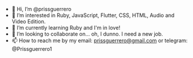 - 👋 Hi, I’m @prissguerrero
- 👀 I’m interested in Ruby, JavaScript, Flutter, CSS, HTML, Audio and Video Edition.
- 🌱 I’m currently learning Ruby and I'm in love!
- 💞️ I’m looking to collaborate on... oh, I dunno. I need a new job. 
- 📫 How to reach me by my email: prissguerrero@gmail.com or telegram: @Prissguerrero1

<!---
prissguerrero/prissguerrero is a ✨ special ✨ repository because its `README.md` (this file) appears on your GitHub profile.
You can click the Preview link to take a look at your changes.
--->
